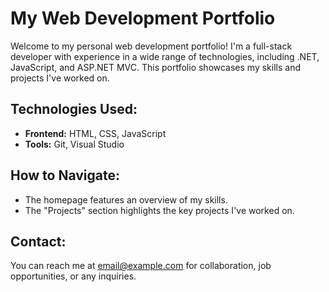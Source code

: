 # My Web Development Portfolio
Welcome to my personal web development portfolio! I'm a full-stack developer with experience in a wide range of technologies, including .NET, JavaScript, and ASP.NET MVC. This portfolio showcases my skills and projects I've worked on.

## Technologies Used:
- **Frontend:** HTML, CSS, JavaScript
- **Tools:** Git, Visual Studio

## How to Navigate:
- The homepage features an overview of my skills.
- The "Projects" section highlights the key projects I've worked on.

## Contact:
You can reach me at [email@example.com](mailto:email@example.com) for collaboration, job opportunities, or any inquiries.

